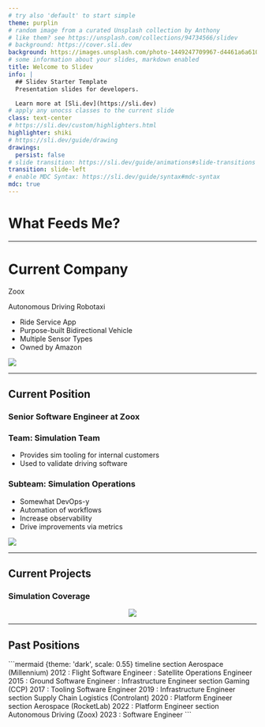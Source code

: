 ```yaml
---
# try also 'default' to start simple
theme: purplin
# random image from a curated Unsplash collection by Anthony
# like them? see https://unsplash.com/collections/94734566/slidev
# background: https://cover.sli.dev
background: https://images.unsplash.com/photo-1449247709967-d4461a6a6103?q=80&w=3500&auto=format&fit=crop&ixlib=rb-4.0.3&ixid=M3wxMjA3fDB8MHxwaG90by1wYWdlfHx8fGVufDB8fHx8fA%3D%3D
# some information about your slides, markdown enabled
title: Welcome to Slidev
info: |
  ## Slidev Starter Template
  Presentation slides for developers.

  Learn more at [Sli.dev](https://sli.dev)
# apply any unocss classes to the current slide
class: text-center
# https://sli.dev/custom/highlighters.html
highlighter: shiki
# https://sli.dev/guide/drawing
drawings:
  persist: false
# slide transition: https://sli.dev/guide/animations#slide-transitions
transition: slide-left
# enable MDC Syntax: https://sli.dev/guide/syntax#mdc-syntax
mdc: true
---
```


# What Feeds Me?

---

# Current Company

Zoox

<div class="grid grid-cols-2 gap-4">
<div>

Autonomous Driving Robotaxi

- Ride Service App
- Purpose-built Bidirectional Vehicle
- Multiple Sensor Types
- Owned by Amazon

</div>
<div>

<img src="/images/vh6.jpg" class="mt-20 rounded border" />

</div>
</div>

---

## Current Position

### Senior Software Engineer at Zoox

<div class="grid grid-cols-2 gap-4">
<div>

### Team: Simulation Team

- Provides sim tooling for internal customers
- Used to validate driving software

### Subteam: Simulation Operations

- Somewhat DevOps-y
- Automation of workflows
- Increase observability
- Drive improvements via metrics

</div>
<div>

<img src="/images/simulation.png" class="mt-20 rounded border" />

</div>
</div>

---

## Current Projects

### Simulation Coverage

<center><img src="/images/coverage.png" class="mt-5 w-180 rounded" /></center>

---

## Past Positions

<div class="grid grid-cols-1 gap-4">
<div>
```mermaid {theme: 'dark', scale: 0.55}
timeline
  section Aerospace (Millennium)
    2012 : Flight Software Engineer : Satellite Operations Engineer
    2015 : Ground Software Engineer : Infrastructure Engineer
  section Gaming (CCP)
    2017 : Tooling Software Engineer
    2019 : Infrastructure Engineer
  section Supply Chain Logistics (Controlant)
    2020 : Platform Engineer
  section Aerospace (RocketLab)
    2022 : Platform Engineer
  section Autonomous Driving (Zoox)
    2023 : Software Engineer
```
</div>
</div>
